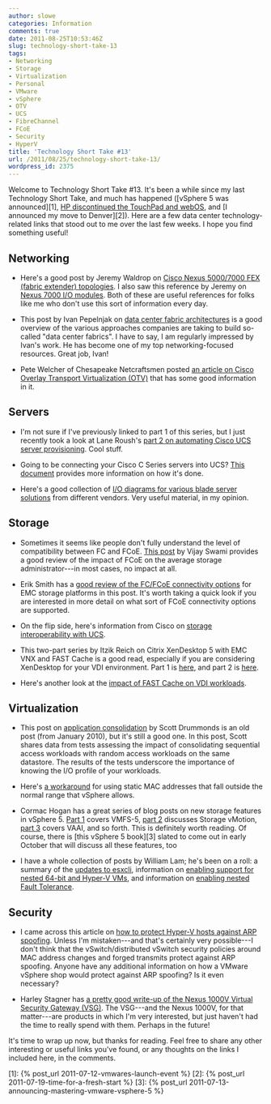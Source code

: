 ```yaml
---
author: slowe
categories: Information
comments: true
date: 2011-08-25T10:53:46Z
slug: technology-short-take-13
tags:
- Networking
- Storage
- Virtualization
- Personal
- VMware
- vSphere
- OTV
- UCS
- FibreChannel
- FCoE
- Security
- HyperV
title: 'Technology Short Take #13'
url: /2011/08/25/technology-short-take-13/
wordpress_id: 2375
---
```


Welcome to Technology Short Take #13. It's been a while since my last Technology Short Take, and much has happened ([vSphere 5 was announced][1], [HP discontinued the TouchPad and webOS](http://www.engadget.com/2011/08/18/hp-will-discontinue-operations-for-webos-devices/), and [I announced my move to Denver][2]). Here are a few data center technology-related links that stood out to me over the last few weeks. I hope you find something useful!

## Networking

* Here's a good post by Jeremy Waldrop on [Cisco Nexus 5000/7000 FEX (fabric extender) topologies](http://jeremywaldrop.wordpress.com/2011/06/30/cisco-nexus-50007000-fex-topologies/). I also saw this reference by Jeremy on [Nexus 7000 I/O modules](http://jeremywaldrop.wordpress.com/2011/06/30/cisco-nexus-7000-io-module-cheat-sheet/). Both of these are useful references for folks like me who don't use this sort of information every day. 

* This post by Ivan Pepelnjak on [data center fabric architectures](http://www.ioshints.info/Data_Center_Fabric_Architectures) is a good overview of the various approaches companies are taking to build so-called "data center fabrics". I have to say, I am regularly impressed by Ivan's work. He has become one of my top networking-focused resources. Great job, Ivan!

* Pete Welcher of Chesapeake Netcraftsmen posted [an article on Cisco Overlay Transport Virtualization (OTV)](http://www.netcraftsmen.net/resources/blogs/cisco-overlay-transport-virtualization-otv.html) that has some good information in it.

## Servers

* I'm not sure if I've previously linked to part 1 of this series, but I just recently took a look at Lane Roush's [part 2 on automating Cisco UCS server provisioning](http://www.laneroush.com/automated-cisco-ucs-server-provisioning-part-2-the-meat/). Cool stuff.

* Going to be connecting your Cisco C Series servers into UCS? [This document](http://www.cisco.com/en/US/docs/unified_computing/ucs/c/hw/C250M1/install/ucsm-integration.html) provides more information on how it's done.

* Here's a good collection of [I/O diagrams for various blade server solutions](http://bladesmadesimple.com/2011/07/blade-chassis-io-diagrams/) from different vendors. Very useful material, in my opinion.

## Storage

* Sometimes it seems like people don't fully understand the level of compatibility between FC and FCoE. [This post](http://virtualeverything.wordpress.com/2011/05/30/fcoes-impact-on-a-storage-administrator/) by Vijay Swami provides a good review of the impact of FCoE on the average storage administrator---in most cases, no impact at all.

* Erik Smith has a [good review of the FC/FCoE connectivity options](http://brasstacksblog.typepad.com/brass-tacks/2011/06/fcfcoe-connectivity-options-as-of-6272011.html) for EMC storage platforms in this post. It's worth taking a quick look if you are interested in more detail on what sort of FCoE connectivity options are supported.

* On the flip side, here's information from Cisco on [storage interoperability with UCS](http://www.cisco.com/en/US/docs/switches/datacenter/mds9000/interoperability/matrix/Matrix8.html#wp323852).

* This two-part series by Itzik Reich on Citrix XenDesktop 5 with EMC VNX and FAST Cache is a good read, especially if you are considering XenDesktop for your VDI environment. Part 1 is [here](http://itzikr.wordpress.com/2011/06/08/citrix-xendesktopp-5-on-emc-vnx-match-made-in-heaven-part1/), and part 2 is [here](http://itzikr.wordpress.com/2011/06/09/citrix-xendesktop-5-on-emc-vnx-match-made-in-heaven-part2/).

* Here's another look at the [impact of FAST Cache on VDI workloads](http://sudrsn.wordpress.com/2011/06/15/fast-cache-and-vdi/).

## Virtualization

* This post on [application consolidation](http://vpivot.com/2010/01/15/virtual-storage-design-application-consolidation/) by Scott Drummonds is an old post (from January 2010), but it's still a good one. In this post, Scott shares data from tests assessing the impact of consolidating sequential access workloads with random access workloads on the same datastore. The results of the tests underscore the importance of knowing the I/O profile of your workloads.

* Here's [a workaround](http://blog.vmpros.nl/2011/05/31/vmware-the-mac-address-entered-is-not-in-the-valid-range/) for using static MAC addresses that fall outside the normal range that vSphere allows.

* Cormac Hogan has a great series of blog posts on new storage features in vSphere 5. [Part 1](http://blogs.vmware.com/vsphere/2011/07/new-vsphere-50-storage-features-part-1-vmfs-5.html) covers VMFS-5, [part 2](http://blogs.vmware.com/vsphere/2011/07/new-vsphere-50-storage-features-part-2-storage-vmotion.html) discusses Storage vMotion, [part 3](http://blogs.vmware.com/vsphere/2011/07/new-enhanced-vsphere-50-storage-features-part-3-vaai.html) covers VAAI, and so forth. This is definitely worth reading. Of course, there is [this vSphere 5 book][3] slated to come out in early October that will discuss all these features, too

* I have a whole collection of posts by William Lam; he's been on a roll: a summary of the [updates to esxcli](http://www.virtuallyghetto.com/2011/07/major-enhancements-in-esxcli-for.html), information on [enabling support for nested 64-bit and Hyper-V VMs](http://www.virtuallyghetto.com/2011/07/how-to-enable-support-for-nested-64bit.html), and information on [enabling nested Fault Tolerance](http://www.virtuallyghetto.com/2011/07/how-to-enable-nested-vft-virtual-fault.html).

## Security

* I came across this article on [how to protect Hyper-V hosts against ARP spoofing](http://blogs.msdn.com/b/virtual_pc_guy/archive/2011/08/08/protecting-against-arp-spoofing-in-hyper-v.aspx). Unless I'm mistaken---and that's certainly very possible---I don't think that the vSwitch/distributed vSwitch security policies around MAC address changes and forged transmits protect against ARP spoofing. Anyone have any additional information on how a VMware vSphere shop would protect against ARP spoofing? Is it even necessary?

* Harley Stagner has [a pretty good write-up of the Nexus 1000V Virtual Security Gateway (VSG)](http://www.theblinkylight.com/virtualization-blog/end-to-end-virtual-security-with-the-cisco-nexus-vsg/). The VSG---and the Nexus 1000V, for that matter---are products in which I'm very interested, but just haven't had the time to really spend with them. Perhaps in the future!

It's time to wrap up now, but thanks for reading. Feel free to share any other interesting or useful links you've found, or any thoughts on the links I included here, in the comments.

[1]: {% post_url 2011-07-12-vmwares-launch-event %}
[2]: {% post_url 2011-07-19-time-for-a-fresh-start %}
[3]: {% post_url 2011-07-13-announcing-mastering-vmware-vsphere-5 %}
